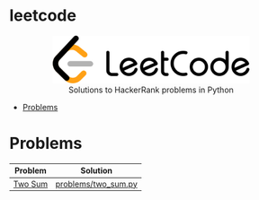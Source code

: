 # leetcode

<p align="center">
    <a href="https://leetcode.com/adybose">
        <img height=85 src="https://raw.githubusercontent.com/adybose/assets/982f24b5123ad468307914d34377eccab521c323/leetcode-logo.svg">
    </a>
    <br>Solutions to HackerRank problems in Python
</p>

* [Problems](#algorithms)


# Problems


| Problem | Solution |
|:---------:|:---------:|
| [Two Sum](https://leetcode.com/problems/two-sum/) | [problems/two_sum.py](https://github.com/adybose/leetcode/blob/master/problems/two_sum.py) |
